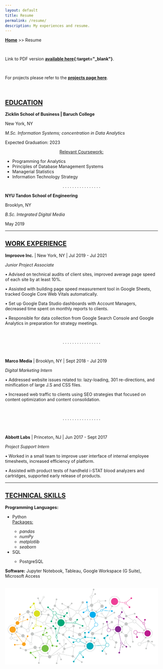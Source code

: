 ```yaml
---
layout: default
title: Resume
permalink: /resume/
description: My experiences and resume.
---
```

**[Home](../)** >> Resume

<br>

Link to PDF version **[available here](/resume/jason_resume.pdf){:target="_blank"}**.

<br>

For projects please refer to the **[projects page here](/projects/)**.

<br>

## [EDUCATION](#education)
**Zicklin School of Business \| Baruch College**

New York, NY

_M.Sc. Information Systems; concentration in Data Analytics_

Expected Graduation: 2023

<p align="center"><u>Relevant Coursework:</u></p>
<ul>
  <li>Programming for Analytics</li>
  <li>Principles of Database Management Systems</li>
  <li>Managerial Statistics</li>
  <li>Information Technology Strategy</li>
</ul>

<p align="center">. . . . . . . . . . . . . . . . </p>

**NYU Tandon School of Engineering**

Brooklyn, NY

_B.Sc. Integrated Digital Media_

May 2019

-----------------------------
## [WORK EXPERIENCE](#work-experience)
**Improove Inc.** \| New York, NY \| Jul 2019 - Jul 2021

_Junior Project Associate_

• Advised on technical audits of client sites, improved average page speed of each site by at least 10%.

• Assisted with building page speed measurement tool in Google Sheets, tracked Google Core Web Vitals automatically.

• Set up Google Data Studio dashboards with Account Managers, decreased time spent on monthly reports to clients.

• Responsible for data collection from Google Search Console and Google Analytics in preparation for strategy meetings.

<br>
<p align="center">. . . . . . . . . . . . . . . . </p>
<br>

**Marco Media** \| Brooklyn, NY \| Sept 2018 - Jul 2019

_Digital Marketing Intern_

• Addressed website issues related to: lazy-loading, 301 re-directions, and minification of large J.S and CSS files.

• Increased web traffic to clients using SEO strategies that focused on content optimization and content consolidation.

<br>
<p align="center">. . . . . . . . . . . . . . . . </p>
<br>

**Abbott Labs** \| Princeton, NJ \| Jun 2017 - Sept 2017

_Project Support Intern_

• Worked in a small team to improve user interface of internal employee timesheets, increased efficiency of platform.

• Assisted with product tests of handheld i-STAT blood analyzers and cartridges, supported early release of products.

-----------------------------
## [TECHNICAL SKILLS](#technical-skills)
**Programming Languages:** 
<ul>
  <li>Python</li>
  <u>Packages:</u>
    <ul>
      <li><i>pandas</i></li>
      <li><i>numPy</i></li>
      <li><i>matplotlib</i></li>
      <li><i>seaborn</i></li>
    </ul>
  
  <li>SQL</li>
  <ul>
    <li>PostgreSQL</li>
  </ul>
</ul>

**Software:** Jupyter Notebook, Tableau, Google Workspace (G Suite), Microsoft Access

<br>

<img src="/resume/pretty.png" alt="pretty">
